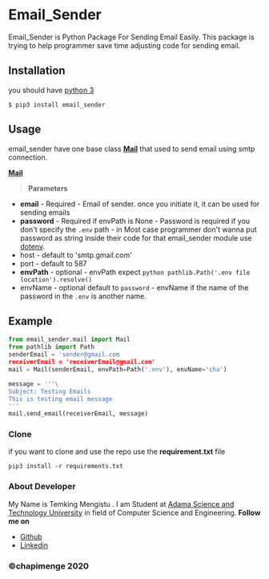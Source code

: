# Email_Sender
Email_Sender is Python Package For Sending Email Easily. This package is trying to help programmer save time adjusting code for sending email.

## Installation 
you should have [python 3](https://www.python.org/download/releases/3.0/)
```shell
$ pip3 install email_sender
```

## Usage 
email_sender have one base class [**Mail**](https://github.com/chapimenge3/Email_Sender/blob/282a0a499b9940db071e1a9beb33d2b375d2ea70/email_sender/mail.py#L6) that used to send email using smtp connection. 

[**Mail**](https://github.com/chapimenge3/Email_Sender/blob/282a0a499b9940db071e1a9beb33d2b375d2ea70/email_sender/mail.py#L6) 
   > **Parameters**
   - **email** - Required 
           - Email of sender. once you initiate it, it can be used for sending emails
   - **password** - Required if envPath is None
              - Password is required if you don't specify the `.env` path 
              - in Most case programmer don't wanna put password as string inside their code for that email_sender module use [dotenv](https://github.com/pedroburon/dotenv). 
   - host - default to 'smtp.gmail.com'
   - port - default to 587
   - **envPath** - optional 
             - envPath expect `python pathlib.Path('.env file location').resolve()`
   - envName - optional default to `password` 
             - envName if the name of the password in the `.env` is another name.


## Example
```python
from email_sender.mail import Mail
from pathlib import Path
senderEmail = 'sender@gmail.com
receiverEmail = 'receiverEmail@gmail.com'
mail = Mail(senderEmail, envPath=Path('.env'), envName='cha')

message = '''\
Subject: Testing Emails 
This is testing email message 
'''
mail.send_email(receiverEmail, message)
```
### Clone
if you want to clone and use the repo use the **requirement.txt** file

```shel
pip3 install -r requirements.txt 
```

### About Developer 
My Name is Temking Mengistu . I am Student at [Adama Science and Technology University](http://www.astu.edu.et/) in field of Computer Science and Engineering. 
**Follow me on** 
   - [Github](https://github.com/chapimenge3)
   - [Linkedin](https://www.linkedin.com/in/chapi-menge/)


### ©chapimenge 2020
